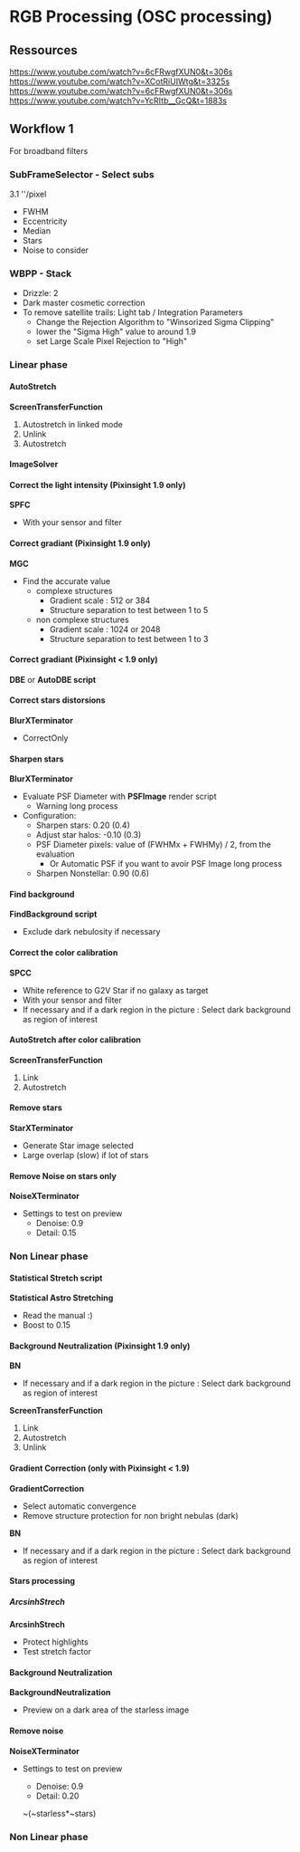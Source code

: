 # RGB Processing (OSC processing)

## Ressources

https://www.youtube.com/watch?v=6cFRwgfXUN0&t=306s
https://www.youtube.com/watch?v=XCotRiUIWtg&t=3325s
    https://www.youtube.com/watch?v=6cFRwgfXUN0&t=306s
https://www.youtube.com/watch?v=YcRItb__GcQ&t=1883s

## Workflow 1

For broadband filters

### SubFrameSelector - Select subs

3.1 ''/pixel

- FWHM 
- Eccentricity
- Median
- Stars
- Noise to consider

### WBPP - Stack

- Drizzle: 2
- Dark master cosmetic correction
- To remove satellite trails: Light tab / Integration Parameters
    - Change the Rejection Algorithm to "Winsorized Sigma Clipping"
    - lower the "Sigma High" value to around 1.9
    - set Large Scale Pixel Rejection to "High"

### Linear phase

#### AutoStretch

**ScreenTransferFunction**
1) Autostretch in linked mode
2) Unlink
3) Autostretch

#### ImageSolver

#### Correct the light intensity (Pixinsight 1.9 only)

**SPFC**
- With your sensor and filter

#### Correct gradiant (Pixinsight 1.9 only)

**MGC**
- Find the accurate value
    - complexe structures
        - Gradient scale : 512 or 384
        - Structure separation to test between 1 to 5
    - non complexe structures
        - Gradient scale : 1024 or 2048
        - Structure separation to test between 1 to 3

#### Correct gradiant (Pixinsight < 1.9 only)

**DBE** or **AutoDBE script**

#### Correct stars distorsions

**BlurXTerminator**
- CorrectOnly

#### Sharpen stars

**BlurXTerminator**
- Evaluate PSF Diameter with **PSFImage** render script
    - Warning long process
- Configuration:
    - Sharpen stars: 0.20 (0.4)
    - Adjust star halos: -0.10 (0.3)
    - PSF Diameter pixels: value of (FWHMx + FWHMy) / 2, from the evaluation
        - Or Automatic PSF if you want to avoir PSF Image long process
    - Sharpen Nonstellar: 0.90 (0.6)

#### Find background

**FindBackground script**
- Exclude dark nebulosity if necessary 

#### Correct the color calibration 

**SPCC**
- White reference to G2V Star if no galaxy as target
- With your sensor and filter
- If necessary and if a dark region in the picture : Select dark background as region of interest

#### AutoStretch after color calibration

**ScreenTransferFunction**
1) Link
2) Autostretch

#### Remove stars

**StarXTerminator**
- Generate Star image selected
- Large overlap (slow) if lot of stars

#### Remove Noise on stars only

**NoiseXTerminator**
- Settings to test on preview
    - Denoise: 0.9
    - Detail: 0.15

### Non Linear phase

#### Statistical Stretch script

**Statistical Astro Stretching**
- Read the manual :)
- Boost to 0.15





#### Background Neutralization (Pixinsight 1.9 only)

**BN**
- If necessary and if a dark region in the picture : Select dark background as region of interest

**ScreenTransferFunction**
1) Link
2) Autostretch
3) Unlink








#### Gradient Correction (only with Pixinsight < 1.9)

**GradientCorrection**
- Select automatic convergence
- Remove structure protection for non bright nebulas (dark)

**BN**
- If necessary and if a dark region in the picture : Select dark background as region of interest



#### Stars processing

##### ArcsinhStrech

**ArcsinhStrech**
- Protect highlights
- Test stretch factor


#### Background Neutralization

**BackgroundNeutralization**
- Preview on a dark area of the starless image

#### Remove noise

**NoiseXTerminator**
- Settings to test on preview
    - Denoise: 0.9
    - Detail: 0.20


    ~(~starless*~stars)

### Non Linear phase




